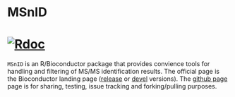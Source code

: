 MSnID
====
[![Rdoc](http://www.rdocumentation.org/badges/version/MSnID)](http://www.rdocumentation.org/packages/MSnID)
===
`MSnID` is an R/Bioconductor package that provides convience tools for handling and filtering of MS/MS identification results. The official page is the Bioconductor landing page ([release](http://www.bioconductor.org/packages/release/bioc/html/MSnID.html) or [devel](http://www.bioconductor.org/packages/devel/bioc/html/MSnID.html) versions). The [github page](https://github.com/PNNL-Comp-Mass-Spec/MSnID) page is for sharing, testing, issue tracking and forking/pulling purposes.

